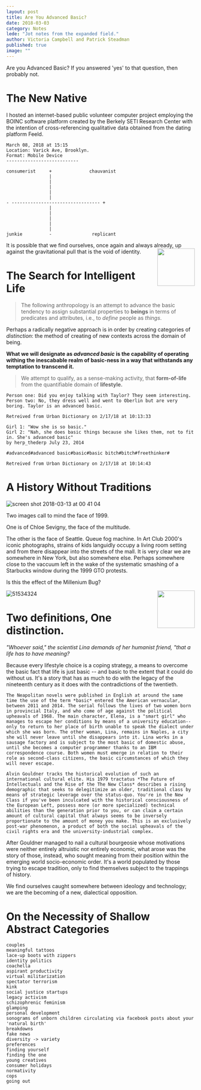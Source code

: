 ```yaml
---
layout: post
title: Are You Advanced Basic? 
date: 2018-03-03
category: Notes
lede: "Jot notes from the expanded field."
author: Victoria Campbell and Patrick Steadman
published: true
image: ""
---
```

Are you Advanced Basic? If you answered 'yes' to that question, then probably not. 

The New Native
======


I hosted an internet-based public volunteer computer project employing the BOINC software platform created by the Berkely SETI Research Center with the intention of cross-referencing qualitative data obtained from the dating platform Feeld. 

```
March 08, 2018 at 15:15
Location: Varick Ave, Brooklyn. 
Format: Mobile Device
---------------------------

consumerist     +              chauvanist
                |
                |
                |
                |
                |
- --------------------------------- +
                |
                |
                |
                |
                |
junkie          -               replicant

```

It is possible that we find ourselves, once again and always already, up against the gravitational pull that is the void of identity. <img align="right" width="100" height="100" src="https://user-images.githubusercontent.com/28285201/37325423-3e3c8c0c-2664-11e8-9e1f-2bb60c389020.jpg">

The Search for Intelligent Life
======

> The following anthropology is an attempt to advance the basic tendency to assign substantial properties to **beings** in terms of predicates and attributes, i.e., to *define* people as *things*. 

Perhaps a radically negative approach is in order by creating categories of *distinction*: the method of creating of new contexts across the domain of being. 

**What we will designate as *advanced basic* is the capability of operating withing the inescabable realm of basic-ness in a way that withstands any temptation to transcend it.**

> We attempt to qualify, as a sense-making activity, that **form-of-life** from the quantifiable domain of **lifestyle.** 

```
Person one: Did you enjoy talking with Taylor? They seem interesting. 
Person two: No, they dress well and went to Oberlin but are very boring. Taylor is an advanced basic.

Retreived from Urban Dictionary on 2/17/18 at 10:13:33 

```
```
Girl 1: "Wow she is so basic." 
Girl 2: "Nah, she does basic things because she likes them, not to fit in. She's advanced basic"
by herp_thederp July 23, 2014

#advanced#advanced basic#basic#basic bitch#bitch#freethinker#

Retreived from Urban Dictionary on 2/17/18 at 10:14:43 

```

A History Without Traditions
=======

![screen shot 2018-03-13 at 00 41 04](https://user-images.githubusercontent.com/28285201/37323429-34f25cee-265a-11e8-8bda-55e0ed3be51f.png)

Two images call to mind the face of 1999.

One is of Chloe Sevigny, the face of the multitude. 

The other is the face of Seattle. Queue fog machine. In Art Club 2000's iconic photographs, strains of kids languidly occupy a living room setting and from there disappear into the streets of the mall. It is very clear we are somewhere in New York, but also somewhere else. Perhaps somewhere close to the vaccuum left in the wake of the systematic smashing of a Starbucks window during the 1999 GTO protests. 

Is this the effect of the Millenium Bug? 

<img align="right" width="100" height="100" src="https://user-images.githubusercontent.com/28285201/37324209-7a0749d0-265e-11e8-92a9-ab58e799b966.jpg">


![51534324](https://user-images.githubusercontent.com/28285201/37324523-37632af2-2660-11e8-9651-28e325707606.jpg)


Two definitions, One distinction.
=====

*"Whoever said," the scientist Lina demands of her humanist friend, "that a life has to have meaning?*

Because every lifestyle choice is a coping strategy, a means to overcome the basic fact that life is just basic -- and basic to the extent that it could do without us. It's a story that has as much to do with the legacy of the nineteenth century as it does with the contradictions of the twentieth. 

```
The Neapolitan novels were published in English at around the same time the use of the term *basic* entered the American vernacular, between 2011 and 2014. The serial follows the lives of two women born in provincial Italy, and who come of age against the political upheavals of 1968. The main character, Elena, is a "smart girl" who manages to escape her conditions by means of a university education-- only to return to her place of birth unable to speak the dialect under which she was born. The other woman, Lina, remains in Naples, a city she will never leave until she disappears into it. Lina works in a sausage factory and is subject to the most basic of domestic abuse, until she becomes a computer programmer thanks to an IBM correspondence course. Both women must emerge in relation to their role as second-class citizens, the basic circumstances of which they will never escape.

Alvin Gouldner tracks the historical evolution of such an international cultural elite. His 1979 tractatus *The Future of Intellectuals and the Rise of the The New Class* describes a rising demographic that seeks to delegitimize an older, traditional class by means of strategic leverage over the status-quo. You're in the New Class if you've been inculcated with the historical consciousness of the European Left, possess more (or more specialized) technical abilities than the generation prior to you, or can claim a certain amount of cultural capital that always seems to be inversely proportionate to the amount of money you make. This is an exclusively post-war phenomenon, a product of both the social upheavals of the civil rights era and the university-industrial complex. 
```

After Gouldner managed to nail a cultural bourgeosie whose motivations were neither entirely altruistic nor entirely economic, what arose was the story of those, instead, who sought meaning from their position within the emerging world socio-economic order. It's a world populated by those trying to escape tradition, only to find themselves subject to the trappings of history. 

We find ourselves caught somewhere between ideology and technology; we are the becoming of a new, dialectical opposition.


On the Necessity of Shallow Abstract Categories
======


```chain purses
couples
meaningful tattoos
lace-up boots with zippers
identity politics
coachella
aspirant productivity
virtual militarization
spectator terrorism
kink
social justice startups
legacy activism
schizophrenic feminism
glamping
personal development
sonograms of unborn children circulating via facebook posts about your 'natural birth'
breakdowns
fake news
diversity -> variety
preferences
finding yourself
finding the one
young creatives
consumer holidays
normativity
cops
going out
``` 



